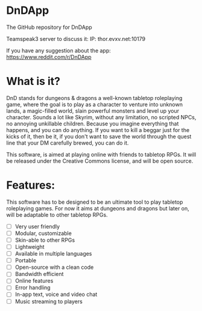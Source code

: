 # DnDApp
The GitHub repository for DnDApp

Teamspeak3 server to discuss it: IP: thor.evxv.net:10179

If you have any suggestion about the app: https://www.reddit.com/r/DnDApp


# What is it?

DnD stands for dungeons & dragons a well-known tabletop roleplaying game, where the goal is to play as a character to venture into unknown lands, a magic-filled world, slain powerful monsters and level up your character. Sounds a lot like Skyrim, without any limitation, no scripted NPCs, no annoying unkillable children. Because you imagine everything that happens, and you can do anything. If you want to kill a beggar just for the kicks of it, then be it, if you don't want to save the world through the quest line that your DM carefully brewed, you can do it.


This software, is aimed at playing online with friends to tabletop RPGs.  It will be released under the Creative Commons license, and will be open source.
# Features:

This software has to be designed to be an ultimate tool to play tabletop roleplaying games.
For now it aims at dungeons and dragons but later on, will be adaptable to other tabletop RPGs.

- [ ] Very user friendly
- [ ] Modular, customizable
- [ ] Skin-able to other RPGs
- [ ] Lightweight
- [ ] Available in multiple languages
- [ ] Portable
- [ ] Open-source with a clean code
- [ ] Bandwidth efficient
- [ ] Online features
- [ ] Error handling
- [ ] In-app text, voice and video chat
- [ ] Music streaming to players
